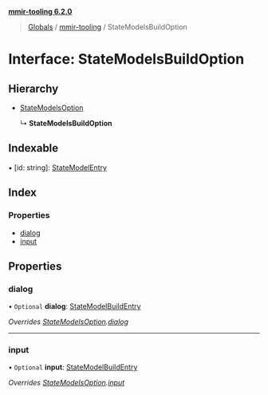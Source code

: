 **[mmir-tooling 6.2.0](../README.md)**

> [Globals](../README.md) / [mmir-tooling](../modules/mmir_tooling.md) / StateModelsBuildOption

# Interface: StateModelsBuildOption

## Hierarchy

* [StateModelsOption](mmir_tooling.statemodelsoption.md)

  ↳ **StateModelsBuildOption**

## Indexable

▪ [id: string]: [StateModelEntry](mmir_tooling.statemodelentry.md)

## Index

### Properties

* [dialog](mmir_tooling.statemodelsbuildoption.md#dialog)
* [input](mmir_tooling.statemodelsbuildoption.md#input)

## Properties

### dialog

• `Optional` **dialog**: [StateModelBuildEntry](mmir_tooling.statemodelbuildentry.md)

*Overrides [StateModelsOption](mmir_tooling.statemodelsoption.md).[dialog](mmir_tooling.statemodelsoption.md#dialog)*

___

### input

• `Optional` **input**: [StateModelBuildEntry](mmir_tooling.statemodelbuildentry.md)

*Overrides [StateModelsOption](mmir_tooling.statemodelsoption.md).[input](mmir_tooling.statemodelsoption.md#input)*
